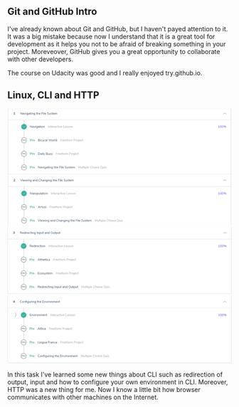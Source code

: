 ## Git and GitHub Intro 

I've already known about Git and GitHub, but I haven't payed attention to it. It was a big mistake because now I understand that it is a great tool for development as it helps you not to be afraid of breaking something in your project. Moreveover, GitHub gives you a great opportunity to collaborate with other developers.

The course on Udacity was good and I really enjoyed try.github.io.

## Linux, CLI and HTTP

![screenshot](task_linux_cli/Screenshot_1.png)
![screenshot](task_linux_cli/Screenshot_2.png)
![screenshot](task_linux_cli/Screenshot_3.png)

In this task I've learned some new things about CLI such as redirection of output, input and how to configure your own environment in CLI. Moreover, HTTP was a new thing for me. Now I know a little bit how browser communicates with other machines on the Internet.